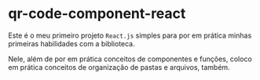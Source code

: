 # qr-code-component-react

Este é o meu primeiro projeto `React.js` simples para por em prática minhas primeiras habilidades com a biblioteca.

Nele, além de por em prática conceitos de componentes e funções, coloco em prática conceitos de organização de pastas e arquivos, também.

<img src="">